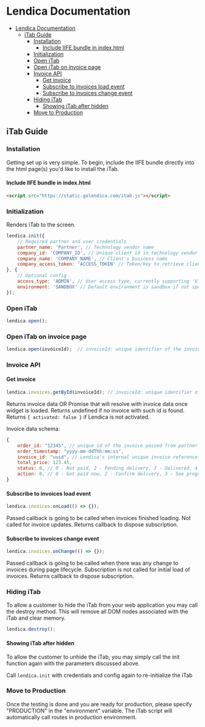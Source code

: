 # Lendica Documentation

- [Lendica Documentation](#lendica-documentation)
  - [iTab Guide](#itab-guide)
    - [Installation](#installation)
      - [Include IIFE bundle in index.html](#include-iife-bundle-in-indexhtml)
    - [Initialization](#initialization)
    - [Open iTab](#open-itab)
    - [Open iTab on invoice page](#open-itab-on-invoice-page)
    - [Invoice API](#invoice-api)
      - [Get invoice](#get-invoice)
      - [Subscribe to invoices load event](#subscribe-to-invoices-load-event)
      - [Subscribe to invoices change event](#subscribe-to-invoices-change-event)
    - [Hiding iTab](#hiding-itab)
      - [Showing iTab after hidden](#showing-itab-after-hidden)
    - [Move to Production](#move-to-production)


## iTab Guide

### Installation

Getting set up is very simple. To begin, include the IIFE bundle directly into the html page(s) you'd like to install the iTab.

#### Include IIFE bundle in index.html

```html
<script src="https://static.golendica.com/itab.js"></script>
```

### Initialization

Renders iTab to the screen.

```javascript
lendica.init({
    // Required partner and user credentials
    partner_name: 'Partner', // Technology vendor name
    company_id: 'COMPANY_ID', // Unique client id in technology vendor's system
    company_name: 'COMPANY_NAME', // Client's business name
    company_access_token: 'ACCESS_TOKEN' // Token/key to retrieve client data from vendor's API
}, {
    // Optional config
    access_type: 'ADMIN', // User access type, currently supporting 'VIEW_ONLY' or 'ADMIN'
    environment: 'SANDBOX' // Default environment is sandbox if not specified, currently supporting 'SANDBOX' or 'PRODUCTION'
});
```
### Open iTab

```javascript
lendica.open();
```

### Open iTab on invoice page

```javascript
lendica.open(invoiceId);  // invoiceId: unique identifier of the invoice in partner system
```

### Invoice API

#### Get invoice

```javascript
lendica.invoices.getById(invoiceId); // invoiceId: unique identifier of the invoice in partner system
```

Returns invoice data OR Promise that will resolve with invoice data once widget is loaded.
Returns undefined if no invoice with such id is found.
Returns `{ activated: false }` if Lendica is not activated.

Invoice data schema:
```javascript
{
    order_id: "12345", // unique id of the invoice passed from partner system
    order_timestamp: "yyyy-mm-ddThh:mm:ss",
    invoice_id: "uuid", // Lendica's internal unique invoice reference id
    total_price: 123.45,
    status: 0, // 0 - Not paid, 2 - Pending delivery, 3 - Delivered, 4 - Completed
    action: 0, // 0 - Get paid now, 2 - Confirm delivery, 3 - See progress, 4 - View details
}
```

#### Subscribe to invoices load event

```javascript
lendica.invoices.onLoad(() => {});
```

Passed callback is going to be called when invoices finished loading. Not called for invoice updates.
Returns callback to dispose subscription.

#### Subscribe to invoices change event

```javascript
lendica.invoices.onChange(() => {});
```

Passed callback is going to be called when there was any change to invoices during page lifecycle. Subscription is not called for initial load of invoices.
Returns callback to dispose subscription.

### Hiding iTab

To allow a customer to hide the iTab from your web application you may call the destroy method. This will remove all DOM nodes associated with the iTab and clear memory.

```javascript
lendica.destroy();
```

#### Showing iTab after hidden

To allow the customer to unhide the iTab, you may simply call the init function again with the parameters discussed above.

Call `lendica.init` with credentials and config again to re-initialize the iTab

### Move to Production

Once the testing is done and you are ready for production, please specify "PRODUCTION" in the "environment" variable. The iTab script will automatically call routes in production environment.